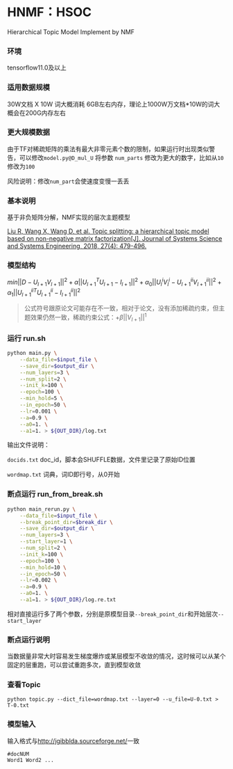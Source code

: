 # HNMF：HSOC
Hierarchical Topic Model Implement by NMF

### 环境

tensorflow11.0及以上

### 适用数据规模

30W文档 X 10W 词大概消耗 6GB左右内存，理论上1000W万文档*10W的词大概会在200G内存左右

### 更大规模数据

由于TF对稀疏矩阵的乘法有最大非零元素个数的限制，如果运行时出现类似警告，可以修改`model.py@D_mul_U` 将参数 `num_parts` 修改为更大的数字，比如从`10`修改为`100`

风险说明：修改`num_part`会使速度变慢一丢丢 



### 基本说明

基于非负矩阵分解，NMF实现的层次主题模型

[Liu R, Wang X, Wang D, et al. Topic splitting: a hierarchical topic model based on non-negative matrix factorization[J]. Journal of Systems Science and Systems Engineering, 2018, 27(4): 479-496.](<https://rd.springer.com/article/10.1007/s11518-018-5375-7>)

### 模型结构

$min {||D-U_{l+1}V_{l+1}||^2+\alpha||U_{l+1}^TU_{l+1}-I_{l+1}||^2 + \alpha_{0}||U_l^iV_l^i-U_{l+1}^{ii}V_{l+1}^{ii}||^2 + \alpha_{1} ||{U_{l+1}^{ii}}^TU_{l+1}^{ii}-I_{l+1}^{ii}||^2}$

> 公式符号跟原论文可能存在不一致，相对于论文，没有添加稀疏约束，但主题效果仍然一致，稀疏约束公式：$+\beta||V_{l+1}||^{1}$

### 运行  run.sh

```bash
python main.py \
    --data_file=$input_file \
    --save_dir=$output_dir \
    --num_layers=3 \
    --num_split=2 \
    --init_k=100 \
    --epoch=100 \
    --min_hold=5 \
    --in_epoch=50 \
    --lr=0.001 \
    --a=0.9 \
    --a0=1. \
    --a1=1. > ${OUT_DIR}/log.txt
```

输出文件说明：

`docids.txt` doc_id，脚本会SHUFFLE数据，文件里记录了原始ID位置

`wordmap.txt` 词典，词ID即行号，从0开始

### 断点运行 run_from_break.sh

```bash
python main_rerun.py \
    --data_file=$input_file \
    --break_point_dir=$break_dir \
    --save_dir=$output_dir \
    --num_layers=3 \
    --start_layer=1 \
    --num_split=2 \
    --init_k=100 \
    --epoch=100 \
    --min_hold=10 \
    --in_epoch=50 \
    --lr=0.002 \
    --a=0.9 \
    --a0=1. \
    --a1=1. > ${OUT_DIR}/log.re.txt
```

相对直接运行多了两个参数，分别是原模型目录`--break_point_dir`和开始层次`--start_layer`

### 断点运行说明

当数据量非常大时容易发生梯度爆炸或某层模型不收敛的情况，这时候可以从某个固定的层重跑，可以尝试重跑多次，直到模型收敛

### 查看Topic

`python topic.py --dict_file=wordmap.txt --layer=0 --u_file=U-0.txt > T-0.txt`

### 模型输入

输入格式与[<http://jgibblda.sourceforge.net/>](<http://jgibblda.sourceforge.net/>)一致

```text
#docNUM
Word1 Word2 ...
```

